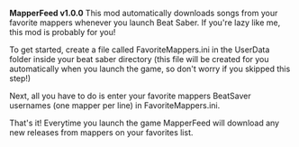 **MapperFeed v1.0.0**
This mod automatically downloads songs from your favorite mappers whenever you launch Beat Saber. If you're lazy like me, this mod is probably for you!

To get started, create a file called FavoriteMappers.ini in the UserData folder inside your beat saber directory (this file will be created for you automatically when you launch the game, so don't worry if you skipped this step!)

Next, all you have to do is enter your favorite mappers BeatSaver usernames (one mapper per line) in FavoriteMappers.ini.

That's it! Everytime you launch the game MapperFeed will download any new releases from mappers on your favorites list.